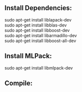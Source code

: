 <h2>Install Dependencies:</h2>
sudo apt-get install liblapack-dev<br>
sudo apt-get install libblas-dev<br>
sudo apt-get install libboost-dev<br>
sudo apt-get install libarmadillo-dev<br>
sudo apt-get install libboost-all-dev<br>

<h2>Install MLPack:</h2>
sudo apt-get install libmlpack-dev

<h2>Compile:</h2>

